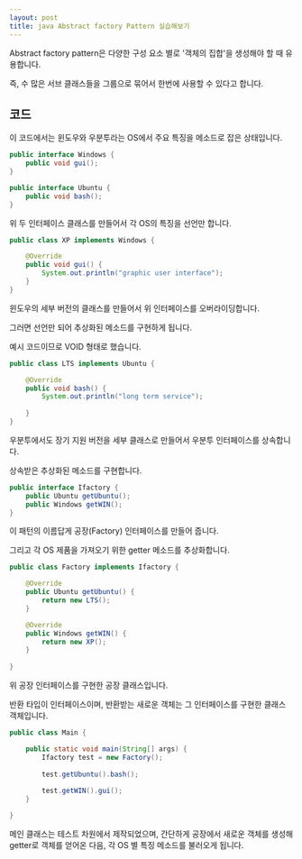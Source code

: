 ```yaml
---
layout: post
title: java Abstract factory Pattern 실습해보기
---
```


Abstract factory pattern은 다양한 구성 요소 별로 '객체의 집합'을 생성해야 할 때 유용합니다.

즉, 수 많은 서브 클래스들을 그룹으로 묶어서 한번에 사용할 수 있다고 합니다.

## 코드

이 코드에서는 윈도우와 우분투라는 OS에서 주요 특징을 메소드로 잡은 상태입니다.

```java
public interface Windows {
	public void gui();
}
```

```java
public interface Ubuntu {
	public void bash();
}
```

위 두 인터페이스 클래스를 만들어서 각 OS의 특징을 선언만 합니다.

```java
public class XP implements Windows {

	@Override
	public void gui() {
		System.out.println("graphic user interface");
	}
}
```

윈도우의 세부 버전의 클래스를 만들어서 위 인터페이스를 오버라이딩합니다.

그러면 선언만 되어 추상화된 메소드를 구현하게 됩니다.

예시 코드이므로 VOID 형태로 했습니다.

```java
public class LTS implements Ubuntu {

	@Override
	public void bash() {
		System.out.println("long term service");
		
	}
}
```

우분투에서도 장기 지원 버전을 세부 클래스로 만들어서 우분투 인터페이스를 상속합니다.

상속받은 추상화된 메소드를 구현합니다.

```java
public interface Ifactory {
	public Ubuntu getUbuntu();
	public Windows getWIN();
}
```

이 패턴의 이름답게 공장(Factory) 인터페이스를 만들어 줍니다.

그리고 각 OS 제품을 가져오기 위한 getter 메소드를 추상화합니다.

```java
public class Factory implements Ifactory {

	@Override
	public Ubuntu getUbuntu() {
		return new LTS();
	}

	@Override
	public Windows getWIN() {
		return new XP();
	}
	
}
```

위 공장 인터페이스를 구현한 공장 클래스입니다.

반환 타입이 인터페이스이며, 반환받는 새로운 객체는 그 인터페이스를 구현한 클래스 객체입니다.

```java
public class Main {

	public static void main(String[] args) {
		Ifactory test = new Factory();
		
		test.getUbuntu().bash();
		
		test.getWIN().gui();
	}

}
```

메인 클래스는 테스트 차원에서 제작되었으며, 간단하게 공장에서 새로운 객체를 생성해 getter로 객체를 얻어온 다음, 각 OS 별 특징 메소드를 불러오게 됩니다.